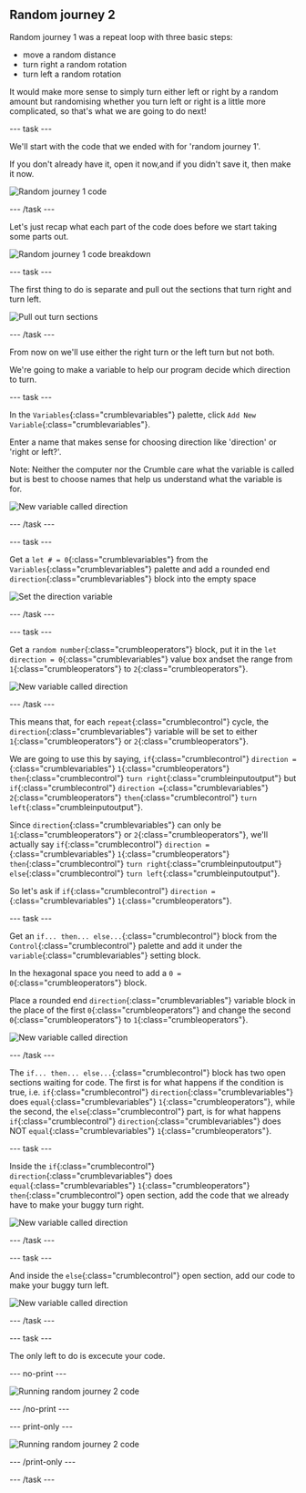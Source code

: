 ## Random journey 2

Random journey 1 was a repeat loop with three basic steps:
+ move a random distance
+ turn right a random rotation
+ turn left a random rotation

It would make more sense to simply turn either left or right by a random amount but randomising whether you turn left or right is a little more complicated, so that's what we are going to do next!

--- task ---

We'll start with the code that we ended with for 'random journey 1'.

If you don't already have it, open it now,and if you didn't save it, then make it now.

![Random journey 1 code](images/randomJourney1_codeStep10.png)

--- /task ---

Let's just recap what each part of the code does before we start taking some parts out.

![Random journey 1 code breakdown](images/randomJourney2_codeBreakdown.png)

--- task ---

The first thing to do is separate and pull out the sections that turn right and turn left.

![Pull out turn sections](images/randomJourney2_codeStep1.png)

--- /task ---

From now on we'll use either the right turn or the left turn but not both.

We're going to make a variable to help our program decide which direction to turn.

--- task ---

In the `Variables`{:class="crumblevariables"} palette, click `Add New Variable`{:class="crumblevariables"}.

Enter a name that makes sense for choosing direction like 'direction' or 'right or left?'.

Note: Neither the computer nor the Crumble care what the variable is called but is best to choose names that help us understand what the variable is for.

![New variable called direction](images/randomJourney2_codeStep2.png)

--- /task ---

--- task ---

Get a `let # = 0`{:class="crumblevariables"} from the `Variables`{:class="crumblevariables"} palette and add a rounded end `direction`{:class="crumblevariables"} block into the empty space

![Set the direction variable](images/randomJourney2_codeStep3.png)

--- /task ---

--- task ---

Get a `random number`{:class="crumbleoperators"} block, put it in the `let direction = 0`{:class="crumblevariables"} value box andset the range from `1`{:class="crumbleoperators"} to `2`{:class="crumbleoperators"}.

![New variable called direction](images/randomJourney2_codeStep4.png)

--- /task ---

This means that, for each `repeat`{:class="crumblecontrol"} cycle, the `direction`{:class="crumblevariables"} variable will be set to either `1`{:class="crumbleoperators"} or `2`{:class="crumbleoperators"}.

We are going to use this by saying, `if`{:class="crumblecontrol"} `direction =`{:class="crumblevariables"} `1`{:class="crumbleoperators"} `then`{:class="crumblecontrol"} `turn right`{:class="crumbleinputoutput"} but `if`{:class="crumblecontrol"} `direction =`{:class="crumblevariables"} `2`{:class="crumbleoperators"} `then`{:class="crumblecontrol"} `turn left`{:class="crumbleinputoutput"}.

Since `direction`{:class="crumblevariables"} can only be `1`{:class="crumbleoperators"} or `2`{:class="crumbleoperators"}, we'll actually say `if`{:class="crumblecontrol"} `direction =`{:class="crumblevariables"} `1`{:class="crumbleoperators"} `then`{:class="crumblecontrol"} `turn right`{:class="crumbleinputoutput"} `else`{:class="crumblecontrol"} `turn left`{:class="crumbleinputoutput"}.

So let's ask if `if`{:class="crumblecontrol"} `direction =`{:class="crumblevariables"} `1`{:class="crumbleoperators"}.

--- task ---

Get an `if... then... else...`{:class="crumblecontrol"} block from the `Control`{:class="crumblecontrol"} palette and add it under the `variable`{:class="crumblevariables"} setting block.

In the hexagonal space you need to add a `0 = 0`{:class="crumbleoperators"} block.

Place a rounded end `direction`{:class="crumblevariables"} variable block in the place of the first `0`{:class="crumbleoperators"} and change the second `0`{:class="crumbleoperators"} to `1`{:class="crumbleoperators"}.

![New variable called direction](images/randomJourney2_codeStep5.png)

--- /task ---

The `if... then... else...`{:class="crumblecontrol"} block has two open sections waiting for code. The first is for what happens if the condition is true, i.e. `if`{:class="crumblecontrol"} `direction`{:class="crumblevariables"} does `equal`{:class="crumblevariables"} `1`{:class="crumbleoperators"}, while the second, the `else`{:class="crumblecontrol"} part, is for what happens `if`{:class="crumblecontrol"} `direction`{:class="crumblevariables"} does NOT `equal`{:class="crumblevariables"} `1`{:class="crumbleoperators"}.

--- task ---

Inside the `if`{:class="crumblecontrol"} `direction`{:class="crumblevariables"} does `equal`{:class="crumblevariables"} `1`{:class="crumbleoperators"} `then`{:class="crumblecontrol"} open section, add the code that we already have to make your buggy turn right.

![New variable called direction](images/randomJourney2_codeStep6.png)

--- /task ---

--- task ---

And inside the `else`{:class="crumblecontrol"} open section, add our code to make your buggy turn left.

![New variable called direction](images/randomJourney2_codeStep7.png)

--- /task ---

--- task ---

The only left to do is excecute your code.

--- no-print ---

![Running random journey 2 code](images/randomJourney2_finalRun.gif)

--- /no-print ---

--- print-only ---

![Running random journey 2 code](images/randomJourney2_finalRun.png)

--- /print-only ---

--- /task ---